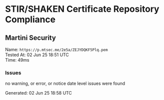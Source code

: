 # STIR/SHAKEN Certificate Repository Compliance

## Martini Security

Name: `https://p.mtsec.me/2e5a/ZEJYDQKF5Plq.pem`\
Tested At: 02 Jun 25 18:51 UTC\
Time: 49ms

### Issues

no warning, or error, or notice date level issues were found

Generated: 02 Jun 25 18:58 UTC